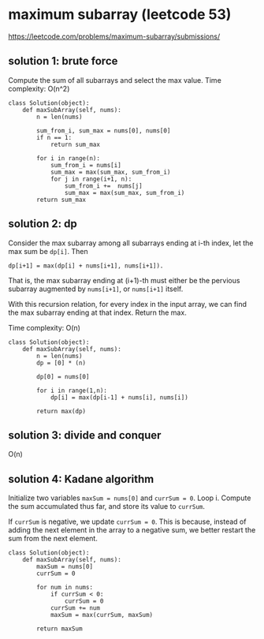 # maximum subarray (leetcode 53)

https://leetcode.com/problems/maximum-subarray/submissions/

## solution 1: brute force

Compute the sum of all subarrays and select the max value. Time complexity: O(n^2)

```
class Solution(object):
    def maxSubArray(self, nums):
        n = len(nums)
        
        sum_from_i, sum_max = nums[0], nums[0]
        if n == 1:
            return sum_max
        
        for i in range(n):
            sum_from_i = nums[i]
            sum_max = max(sum_max, sum_from_i)
            for j in range(i+1, n):
                sum_from_i +=  nums[j]
                sum_max = max(sum_max, sum_from_i)
        return sum_max
```

## solution 2: dp

Consider the max subarray among all subarrays ending at i-th index, let the max sum be `dp[i]`. Then 
```
dp[i+1] = max(dp[i] + nums[i+1], nums[i+1]).
```
That is, the max subarray ending at (i+1)-th must either be the pervious subarray augmented by `nums[i+1]`, or `nums[i+1]` itself.

With this recursion relation, for every index in the input array, we can find the max subarray ending at that index. Return the max.

Time complexity: O(n)

```
class Solution(object):
    def maxSubArray(self, nums):
        n = len(nums)
        dp = [0] * (n)
        
        dp[0] = nums[0]
        
        for i in range(1,n):
            dp[i] = max(dp[i-1] + nums[i], nums[i])
        
        return max(dp)
```

## solution 3: divide and conquer

O(n)

## solution 4: Kadane algorithm

Initialize two variables `maxSum = nums[0]` and `currSum = 0`. Loop i. 
Compute the sum accumulated thus far, and store its value to `currSum`. 

If `currSum` is negative, we update `currSum = 0`. This is because, instead of adding the next element in the array to a negative sum, we better
restart the sum from the next element. 

```
class Solution(object):
    def maxSubArray(self, nums):
        maxSum = nums[0]
        currSum = 0
        
        for num in nums:
            if currSum < 0:
                currSum = 0
            currSum += num
            maxSum = max(currSum, maxSum)
        
        return maxSum
```
